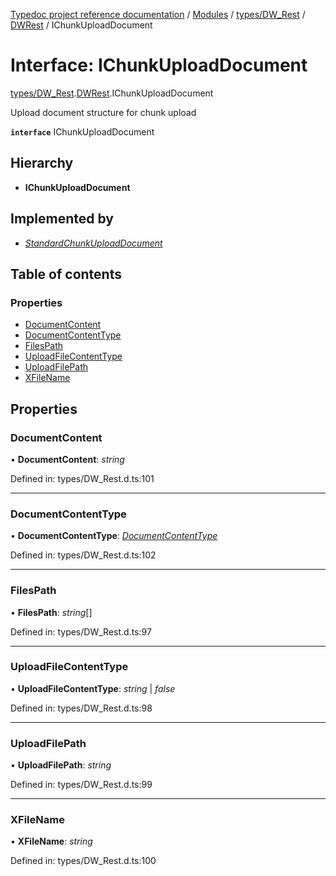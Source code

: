 [Typedoc project reference documentation](../README.md) / [Modules](../modules.md) / [types/DW_Rest](../modules/types_dw_rest.md) / [DWRest](../modules/types_dw_rest.dwrest.md) / IChunkUploadDocument

# Interface: IChunkUploadDocument

[types/DW_Rest](../modules/types_dw_rest.md).[DWRest](../modules/types_dw_rest.dwrest.md).IChunkUploadDocument

Upload document structure for chunk upload

**`interface`** IChunkUploadDocument

## Hierarchy

* **IChunkUploadDocument**

## Implemented by

* [*StandardChunkUploadDocument*](../classes/classes_standardchunkuploaddocument.standardchunkuploaddocument.md)

## Table of contents

### Properties

- [DocumentContent](types_dw_rest.dwrest.ichunkuploaddocument.md#documentcontent)
- [DocumentContentType](types_dw_rest.dwrest.ichunkuploaddocument.md#documentcontenttype)
- [FilesPath](types_dw_rest.dwrest.ichunkuploaddocument.md#filespath)
- [UploadFileContentType](types_dw_rest.dwrest.ichunkuploaddocument.md#uploadfilecontenttype)
- [UploadFilePath](types_dw_rest.dwrest.ichunkuploaddocument.md#uploadfilepath)
- [XFileName](types_dw_rest.dwrest.ichunkuploaddocument.md#xfilename)

## Properties

### DocumentContent

• **DocumentContent**: *string*

Defined in: types/DW_Rest.d.ts:101

___

### DocumentContentType

• **DocumentContentType**: [*DocumentContentType*](../enums/types_dw_rest.dwrest.documentcontenttype.md)

Defined in: types/DW_Rest.d.ts:102

___

### FilesPath

• **FilesPath**: *string*[]

Defined in: types/DW_Rest.d.ts:97

___

### UploadFileContentType

• **UploadFileContentType**: *string* \| *false*

Defined in: types/DW_Rest.d.ts:98

___

### UploadFilePath

• **UploadFilePath**: *string*

Defined in: types/DW_Rest.d.ts:99

___

### XFileName

• **XFileName**: *string*

Defined in: types/DW_Rest.d.ts:100
